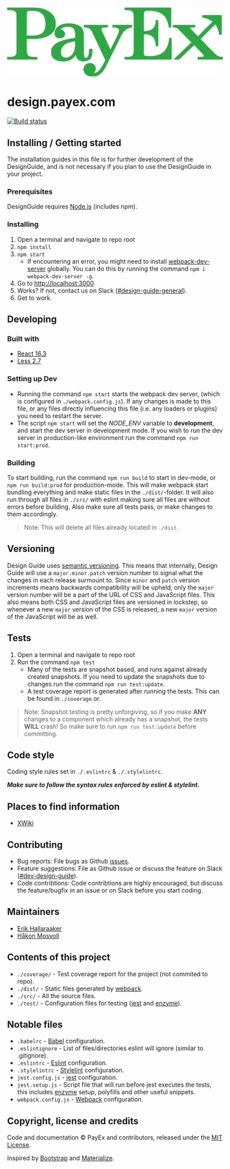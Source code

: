 ![PayEx logo](./src/img/px-logo.svg)

# design.payex.com

[![Build status](https://ci.appveyor.com/api/projects/status/u04ft9aha1uwiex4/branch/master?svg=true)](https://ci.appveyor.com/project/erikhallaraaker/design-payex-com/branch/master)

## Installing / Getting started

The installation guides in this file is for further development of the DesignGuide, and is not necessary if you plan to use the DesignGuide in your project.

### Prerequisites

DesignGuide requires [Node.js](https://nodejs.org/en/) (includes npm).

### Installing

1. Open a terminal and navigate to repo root
1. `npm install`
1. `npm start`
    * If encountering an error, you might need to install [webpack-dev-server](https://github.com/webpack/webpack-dev-server) globally. You can do this by running the command `npm i webpack-dev-server -g`.
1. Go to <http://localhost:3000>
1. Works? If not, contact us on Slack ([#design-guide-general](https://payex.slack.com/messages/C0L3W8B2S/)).
1. Get to work.

## Developing

### Built with

* [React 16.3](https://reactjs.org/)
* [Less 2.7](http://lesscss.org/)

### Setting up Dev

* Running the command `npm start` starts the webpack dev server, (which is configured in `./webpack.config.js`). If any changes is made to this file, or any files directly influencing this file (i.e. any loaders or plugins) you need to restart the server.
* The script `npm start` will set the *NODE_ENV* variable to __development__, and start the dev server in development mode. If you wish to run the dev server in production-like environment run the command `npm run start:prod`.

### Building

To start building, run the command `npm run build` to start in dev-mode, or `npm run build:prod` for production-mode. This will make webpack start bundling everything and make static files in the `./dist/`-folder. It will also run through all files in `./src/` with eslint making sure all files are without errors before building. Also make sure all tests pass, or make changes to them accordingly.
> Note: This will delete all files already located in `./dist`.

## Versioning

Design Guide uses [semantic versioning](http://semver.org/). This means that internally, Design Guide will use a `major.minor.patch` version number to signal what the changes in each release surmount to. Since `minor` and `patch` version increments means backwards compatibility will be upheld, only the `major` version number will be a part of the URL of CSS and JavaScript files. This also means both CSS and JavaScript files are versioned in lockstep, so whenever a new `major` version of the CSS is released, a new `major` version of the JavaScript will be as well.

## Tests

1. Open a terminal and navigate to repo root
1. Run the command `npm test`
    * Many of the tests are snapshot based, and runs against already created snapshots. If you need to update the snapshots due to changes run the command `npm run test:update`.
    * A test coverage report is generated after running the tests. This can be found in `./coverage` or.
> Note: Snapshot testing is pretty unforgiving, so if you make __ANY__ changes to a component which already has a snapshot, the tests __WILL__ crash! So make sure to run `npm run test:update` before committing.

## Code style

Coding style rules set in `./.eslintrc` & `./.stylelintrc`.

__*Make sure to follow the syntax rules enforced by eslint & stylelint.*__

## Places to find information

* [XWiki](https://wiki.payex.com/xwiki/bin/view/Team%20Area/team-ux/Designguide/)

## Contributing

* Bug reports: File bugs as Github [issues](https://github.com/PayEx/design.payex.com/issues).
* Feature suggestions: File as Github issue or discuss the feature on Slack ([#dev-design-guide](https://payex.slack.com/messages/C0L3W8B2S/)).
* Code contribtions: Code contribtions are highly encouraged, but discuss the feature/bugfix in an issue or on Slack before you start coding.

## Maintainers

* [Erik Hallaraaker](https://github.com/erikhallaraaker)
* [Håkon Mosvoll](https://github.com/hmosvoll)

## Contents of this project

* `./coverage/` - Test coverage report for the project (not commited to repo).
* `./dist/` - Static files generated by [webpack](https://webpack.js.org/).
* `./src/` - All the source files.
* `./test/` - Configuration files for testing ([jest](https://facebook.github.io/jest/) and [enzyme](http://airbnb.io/enzyme/)).

## Notable files

* `.babelrc` - [Babel](https://babeljs.io/) configuration.
* `.eslintignore` - List of files/directories eslint will ignore (similar to .gitignore).
* `.eslintrc` - [Eslint](https://eslint.org/) configuration.
* `.stylelintrc` - [Stylelint](https://stylelint.io/) configuration.
* `jest.config.js` - [jest](https://facebook.github.io/jest/) configuration.
* `jest.setup.js` - Script file that will run before jest executes the tests, this includes [enzyme](http://airbnb.io/enzyme/) setup, polyfills and other useful snippets.
* `webpack.config.js` - [Webpack](https://webpack.js.org/) configuration.

## Copyright, license and credits

Code and documentation © PayEx and contributors, released under the [MIT License](LICENSE).

Inspired by [Bootstrap](http://getbootstrap.com/) and [Materialize](https://materializecss.com/).
